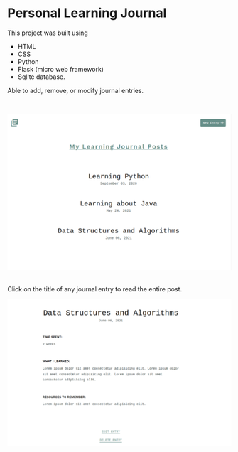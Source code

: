 # Personal Learning Journal

This project was built using 
- HTML 
- CSS 
- Python 
- Flask (micro web framework) 
- Sqlite database.

Able to add, remove, or modify journal entries.

<br />

![Home Page](images/home.png)

<br />
Click on the title of any journal entry to read the entire post.
<br />

![Submitted Page](images/in_detail.png)


